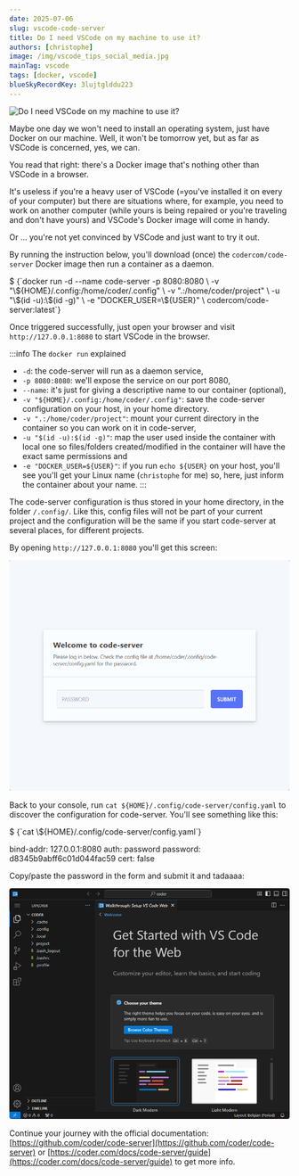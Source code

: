 ```yaml
---
date: 2025-07-06
slug: vscode-code-server
title: Do I need VSCode on my machine to use it?
authors: [christophe]
image: /img/vscode_tips_social_media.jpg
mainTag: vscode
tags: [docker, vscode]
blueSkyRecordKey: 3lujtglddu223
---
```

![Do I need VSCode on my machine to use it?](/img/vscode_tips_banner.jpg)

<!-- cspell:ignore codercom,tadaaaa -->

Maybe one day we won't need to install an operating system, just have Docker on our machine.  Well, it won't be tomorrow yet, but as far as VSCode is concerned, yes, we can.

You read that right: there's a Docker image that's nothing other than VSCode in a browser.

It's useless if you're a heavy user of VSCode (=you've installed it on every of your computer) but there are situations where, for example, you need to work on another computer (while yours is being repaired or you're traveling and don't have yours) and VSCode's Docker image will come in handy.

Or ... you're not yet convinced by VSCode and just want to try it out.

<!-- truncate -->

By running the instruction below, you'll download (once) the `codercom/code-server` Docker image then run a container as a daemon.

<Terminal>
$ {`docker run -d --name code-server -p 8080:8080 \
  -v "\${HOME}/.config:/home/coder/.config" \
  -v ".:/home/coder/project" \
  -u "\$(id -u):\$(id -g)" \
  -e "DOCKER_USER=\${USER}" \
  codercom/code-server:latest`}
</Terminal>

Once triggered successfully, just open your browser and visit `http://127.0.0.1:8080` to start VSCode in the browser.

:::info The `docker run` explained
* `-d`: the code-server will run as a daemon service,
* `-p 8080:8080`: we'll expose the service on our port 8080,
* `--name`: it's just for giving a descriptive name to our container (optional),
* `-v "${HOME}/.config:/home/coder/.config"`: save the code-server configuration on your host, in your home directory.
* `-v ".:/home/coder/project"`: mount your current directory in the container so you can work on it in code-server,
* `-u "$(id -u):$(id -g)"`: map the user used inside the container with local one so files/folders created/modified in the container will have the exact same permissions and
* `-e "DOCKER_USER=${USER}"`: if you run `echo ${USER}` on your host, you'll see you'll get your Linux name (`christophe` for me) so, here, just inform the container about your name.
:::

The code-server configuration is thus stored in your home directory, in the folder `/.config/`. Like this, config files will not be part of your current project and the configuration will be the same if you start code-server at several places, for different projects.

By opening `http://127.0.0.1:8080` you'll get this screen:

![Asking for a password](./images/prompt_for_password.png)

Back to your console, run `cat ${HOME}/.config/code-server/config.yaml` to discover the configuration for code-server. You'll see something like this:

<Terminal>
$ {`cat \${HOME}/.config/code-server/config.yaml`}

bind-addr: 127.0.0.1:8080
auth: password
password: d8345b9abff6c01d044fac59
cert: false
</Terminal>

Copy/paste the password in the form and submit it and tadaaaa:

![VScode in the browser](./images/code_server.png)

Continue your journey with the official documentation: [https://github.com/coder/code-server](https://github.com/coder/code-server) or [https://coder.com/docs/code-server/guide](https://coder.com/docs/code-server/guide) to get more info.

